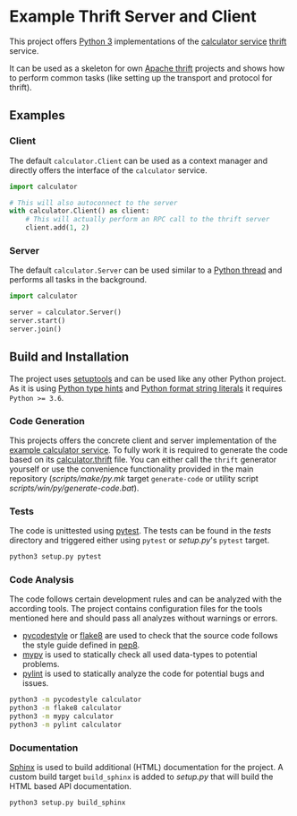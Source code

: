 # Example Thrift Server and Client

This project offers [Python 3](https://www.python.org) implementations of the [calculator service](https://github.com/kmhsonnenkind/thrift-example) [thrift](https://thrift.apache.org) service.

It can be used as a skeleton for own [Apache thrift](https://thrift.apache.org) projects and shows how to perform common tasks (like setting up the transport and protocol for thrift).

## Examples

### Client

The default `calculator.Client` can be used as a context manager and directly offers the interface of the `calculator` service.

```python
import calculator

# This will also autoconnect to the server
with calculator.Client() as client:
    # This will actually perform an RPC call to the thrift server
    client.add(1, 2)
```

### Server

The default `calculator.Server` can be used similar to a [Python thread](https://docs.python.org/3/library/threading.html#threading.Thread) and performs all tasks in the background.

```python
import calculator

server = calculator.Server()
server.start()
server.join()
```

## Build and Installation

The project uses [setuptools](https://setuptools.readthedocs.io/en/latest) and can be used like any other Python project. As it is using [Python type hints](https://www.python.org/dev/peps/pep-0484/) and [Python format string literals](https://www.python.org/dev/peps/pep-0498/) it requires `Python >= 3.6`.

### Code Generation

This projects offers the concrete client and server implementation of the [example calculator service](https://github.com/kmhsonnenkind/thrift-example). To fully work it is required to generate the code based on its [calculator.thrift](https://github.com/kmhsonnenkind/thrift-example/blob/main/calculator.thrift) file. You can either call the `thrift` generator yourself or use the convenience functionality provided in the main repository (*scripts/make/py.mk* target `generate-code` or utility script *scripts/win/py/generate-code.bat*).

### Tests

The code is unittested using [pytest](https://docs.pytest.org/). The tests can be found in the *tests* directory and triggered either using `pytest` or *setup.py*'s `pytest` target.

```sh
python3 setup.py pytest
```

### Code Analysis

The code follows certain development rules and can be analyzed with the according tools. The project contains configuration files for the tools mentioned here and should pass all analyzes without warnings or errors.

* [pycodestyle](https://pycodestyle.pycqa.org/en/latest/) or [flake8](https://flake8.pycqa.org/en/latest/) are used to check that the source code follows the style guide defined in [pep8](https://www.python.org/dev/peps/pep-0008/).
* [mypy](http://mypy-lang.org/) is used to statically check all used data-types to potential problems.
* [pylint](https://pylint.org/) is used to statically analyze the code for potential bugs and issues.

```sh
python3 -m pycodestyle calculator
python3 -m flake8 calculator
python3 -m mypy calculator
python3 -m pylint calculator
```

### Documentation

[Sphinx](https://www.sphinx-doc.org/) is used to build additional (HTML) documentation for the project. A custom build target `build_sphinx` is added to *setup.py* that will build the HTML based API documentation.

```sh
python3 setup.py build_sphinx
```
